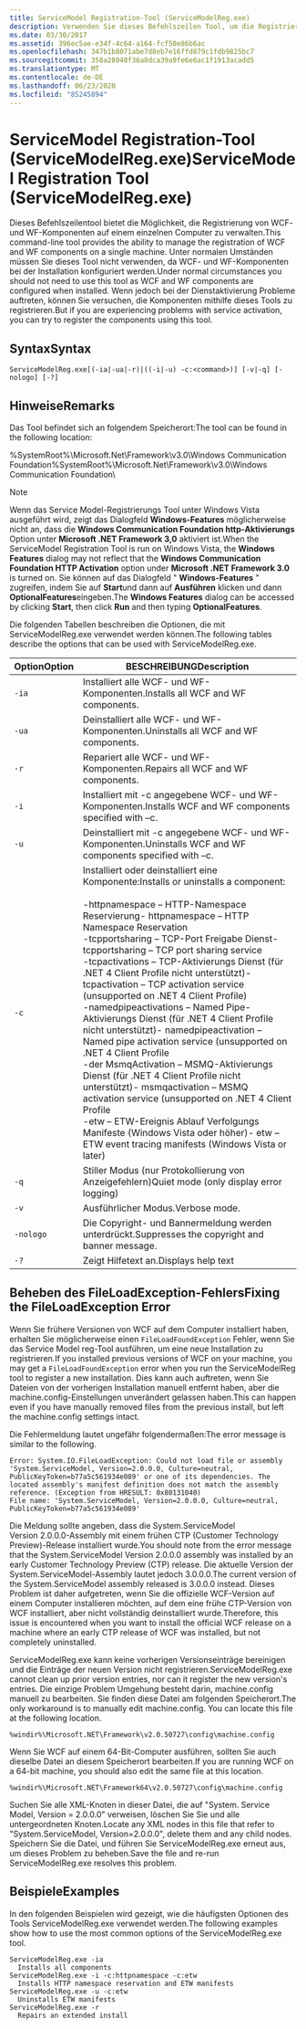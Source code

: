 ```yaml
---
title: ServiceModel Registration-Tool (ServiceModelReg.exe)
description: Verwenden Sie dieses Befehlszeilen Tool, um die Registrierung von WCF-und WF-Komponenten auf einem einzelnen Computer zu verwalten, wenn Probleme bei der Dienst Aktivierung auftreten.
ms.date: 03/30/2017
ms.assetid: 396ec5ae-e34f-4c64-a164-fcf50e86b6ac
ms.openlocfilehash: 347b1b8071abe7d8eb7e16ffd879c1fdb9825bc7
ms.sourcegitcommit: 358a28048f36a8dca39a9fe6e6ac1f1913acadd5
ms.translationtype: MT
ms.contentlocale: de-DE
ms.lasthandoff: 06/23/2020
ms.locfileid: "85245894"
---
```

# <a name="servicemodel-registration-tool-servicemodelregexe"></a><span data-ttu-id="b33fa-103">ServiceModel Registration-Tool (ServiceModelReg.exe)</span><span class="sxs-lookup"><span data-stu-id="b33fa-103">ServiceModel Registration Tool (ServiceModelReg.exe)</span></span>
<span data-ttu-id="b33fa-104">Dieses Befehlszeilentool bietet die Möglichkeit, die Registrierung von WCF- und WF-Komponenten auf einem einzelnen Computer zu verwalten.</span><span class="sxs-lookup"><span data-stu-id="b33fa-104">This command-line tool provides the ability to manage the registration of WCF and WF components on a single machine.</span></span> <span data-ttu-id="b33fa-105">Unter normalen Umständen müssen Sie dieses Tool nicht verwenden, da WCF- und WF-Komponenten bei der Installation konfiguriert werden.</span><span class="sxs-lookup"><span data-stu-id="b33fa-105">Under normal circumstances you should not need to use this tool as WCF and WF components are configured when installed.</span></span> <span data-ttu-id="b33fa-106">Wenn jedoch bei der Dienstaktivierung Probleme auftreten, können Sie versuchen, die Komponenten mithilfe dieses Tools zu registrieren.</span><span class="sxs-lookup"><span data-stu-id="b33fa-106">But if you are experiencing problems with service activation, you can try to register the components using this tool.</span></span>  
  
## <a name="syntax"></a><span data-ttu-id="b33fa-107">Syntax</span><span class="sxs-lookup"><span data-stu-id="b33fa-107">Syntax</span></span>  
  
```console  
ServiceModelReg.exe[(-ia|-ua|-r)|((-i|-u) -c:<command>)] [-v|-q] [-nologo] [-?]  
```  
  
## <a name="remarks"></a><span data-ttu-id="b33fa-108">Hinweise</span><span class="sxs-lookup"><span data-stu-id="b33fa-108">Remarks</span></span>  
 <span data-ttu-id="b33fa-109">Das Tool befindet sich an folgendem Speicherort:</span><span class="sxs-lookup"><span data-stu-id="b33fa-109">The tool can be found in the following location:</span></span>  
  
 <span data-ttu-id="b33fa-110">%SystemRoot%\Microsoft.Net\Framework\v3.0\Windows Communication Foundation</span><span class="sxs-lookup"><span data-stu-id="b33fa-110">%SystemRoot%\Microsoft.Net\Framework\v3.0\Windows Communication Foundation</span></span>\  
  
> [!NOTE]
> <span data-ttu-id="b33fa-111">Wenn das Service Model-Registrierungs Tool unter Windows Vista ausgeführt wird, zeigt das Dialogfeld **Windows-Features** möglicherweise nicht an, dass die **Windows Communication Foundation http-Aktivierungs** Option unter **Microsoft .NET Framework 3,0** aktiviert ist.</span><span class="sxs-lookup"><span data-stu-id="b33fa-111">When the ServiceModel Registration Tool is run on Windows Vista, the **Windows Features** dialog may not reflect that the **Windows Communication Foundation HTTP Activation** option under **Microsoft .NET Framework 3.0** is turned on.</span></span> <span data-ttu-id="b33fa-112">Sie können auf das Dialogfeld " **Windows-Features** " zugreifen, indem Sie auf **Start**und dann auf **Ausführen** klicken und dann **OptionalFeatures**eingeben.</span><span class="sxs-lookup"><span data-stu-id="b33fa-112">The **Windows Features** dialog can be accessed by clicking **Start**, then click **Run** and then typing **OptionalFeatures**.</span></span>  
  
 <span data-ttu-id="b33fa-113">Die folgenden Tabellen beschreiben die Optionen, die mit ServiceModelReg.exe verwendet werden können.</span><span class="sxs-lookup"><span data-stu-id="b33fa-113">The following tables describe the options that can be used with ServiceModelReg.exe.</span></span>  
  
|<span data-ttu-id="b33fa-114">Option</span><span class="sxs-lookup"><span data-stu-id="b33fa-114">Option</span></span>|<span data-ttu-id="b33fa-115">BESCHREIBUNG</span><span class="sxs-lookup"><span data-stu-id="b33fa-115">Description</span></span>|  
|------------|-----------------|  
|`-ia`|<span data-ttu-id="b33fa-116">Installiert alle WCF- und WF-Komponenten.</span><span class="sxs-lookup"><span data-stu-id="b33fa-116">Installs all WCF and WF components.</span></span>|  
|`-ua`|<span data-ttu-id="b33fa-117">Deinstalliert alle WCF- und WF-Komponenten.</span><span class="sxs-lookup"><span data-stu-id="b33fa-117">Uninstalls all WCF and WF components.</span></span>|  
|`-r`|<span data-ttu-id="b33fa-118">Repariert alle WCF- und WF-Komponenten.</span><span class="sxs-lookup"><span data-stu-id="b33fa-118">Repairs all WCF and WF components.</span></span>|  
|`-i`|<span data-ttu-id="b33fa-119">Installiert mit -c angegebene WCF- und WF-Komponenten.</span><span class="sxs-lookup"><span data-stu-id="b33fa-119">Installs WCF and WF components specified with –c.</span></span>|  
|`-u`|<span data-ttu-id="b33fa-120">Deinstalliert mit -c angegebene WCF- und WF-Komponenten.</span><span class="sxs-lookup"><span data-stu-id="b33fa-120">Uninstalls WCF and WF components specified with –c.</span></span>|  
|`-c`|<span data-ttu-id="b33fa-121">Installiert oder deinstalliert eine Komponente:</span><span class="sxs-lookup"><span data-stu-id="b33fa-121">Installs or uninstalls a component:</span></span><br /><br /> <span data-ttu-id="b33fa-122">-httpnamespace – HTTP-Namespace Reservierung</span><span class="sxs-lookup"><span data-stu-id="b33fa-122">-   httpnamespace – HTTP Namespace Reservation</span></span><br /><span data-ttu-id="b33fa-123">-tcpportsharing – TCP-Port Freigabe Dienst</span><span class="sxs-lookup"><span data-stu-id="b33fa-123">-   tcpportsharing – TCP port sharing service</span></span><br /><span data-ttu-id="b33fa-124">-tcpactivations – TCP-Aktivierungs Dienst (für .NET 4 Client Profile nicht unterstützt)</span><span class="sxs-lookup"><span data-stu-id="b33fa-124">-   tcpactivation – TCP activation service (unsupported on .NET 4 Client Profile)</span></span><br /><span data-ttu-id="b33fa-125">-namedpipeactivations – Named Pipe-Aktivierungs Dienst (für .NET 4 Client Profile nicht unterstützt)</span><span class="sxs-lookup"><span data-stu-id="b33fa-125">-   namedpipeactivation – Named pipe activation service (unsupported on .NET 4 Client Profile</span></span><br /><span data-ttu-id="b33fa-126">-der MsmqActivation – MSMQ-Aktivierungs Dienst (für .NET 4 Client Profile nicht unterstützt)</span><span class="sxs-lookup"><span data-stu-id="b33fa-126">-   msmqactivation – MSMQ activation service (unsupported on .NET 4 Client Profile</span></span><br /><span data-ttu-id="b33fa-127">-etw – ETW-Ereignis Ablauf Verfolgungs Manifeste (Windows Vista oder höher)</span><span class="sxs-lookup"><span data-stu-id="b33fa-127">-   etw – ETW event tracing manifests (Windows Vista or later)</span></span>|  
|`-q`|<span data-ttu-id="b33fa-128">Stiller Modus (nur Protokollierung von Anzeigefehlern)</span><span class="sxs-lookup"><span data-stu-id="b33fa-128">Quiet mode (only display error logging)</span></span>|  
|`-v`|<span data-ttu-id="b33fa-129">Ausführlicher Modus.</span><span class="sxs-lookup"><span data-stu-id="b33fa-129">Verbose mode.</span></span>|  
|`-nologo`|<span data-ttu-id="b33fa-130">Die Copyright- und Bannermeldung werden unterdrückt.</span><span class="sxs-lookup"><span data-stu-id="b33fa-130">Suppresses the copyright and banner message.</span></span>|  
|`-?`|<span data-ttu-id="b33fa-131">Zeigt Hilfetext an.</span><span class="sxs-lookup"><span data-stu-id="b33fa-131">Displays help text</span></span>|  
  
## <a name="fixing-the-fileloadexception-error"></a><span data-ttu-id="b33fa-132">Beheben des FileLoadException-Fehlers</span><span class="sxs-lookup"><span data-stu-id="b33fa-132">Fixing the FileLoadException Error</span></span>  
 <span data-ttu-id="b33fa-133">Wenn Sie frühere Versionen von WCF auf dem Computer installiert haben, erhalten Sie möglicherweise einen `FileLoadFoundException` Fehler, wenn Sie das Service Model reg-Tool ausführen, um eine neue Installation zu registrieren.</span><span class="sxs-lookup"><span data-stu-id="b33fa-133">If you installed previous versions of WCF on your machine, you may get a `FileLoadFoundException` error when you run the ServiceModelReg tool to register a new installation.</span></span> <span data-ttu-id="b33fa-134">Dies kann auch auftreten, wenn Sie Dateien von der vorherigen Installation manuell entfernt haben, aber die machine.config-Einstellungen unverändert gelassen haben.</span><span class="sxs-lookup"><span data-stu-id="b33fa-134">This can happen even if you have manually removed files from the previous install, but left the machine.config settings intact.</span></span>  
  
 <span data-ttu-id="b33fa-135">Die Fehlermeldung lautet ungefähr folgendermaßen:</span><span class="sxs-lookup"><span data-stu-id="b33fa-135">The error message is similar to the following.</span></span>  
  
```console  
Error: System.IO.FileLoadException: Could not load file or assembly 'System.ServiceModel, Version=2.0.0.0, Culture=neutral, PublicKeyToken=b77a5c561934e089' or one of its dependencies. The located assembly's manifest definition does not match the assembly reference. (Exception from HRESULT: 0x80131040)  
File name: 'System.ServiceModel, Version=2.0.0.0, Culture=neutral, PublicKeyToken=b77a5c561934e089'  
```  
  
 <span data-ttu-id="b33fa-136">Die Meldung sollte angeben, dass die System.ServiceModel Version&#160;2.0.0.0-Assembly mit einem frühen CTP (Customer Technology Preview)-Release installiert wurde.</span><span class="sxs-lookup"><span data-stu-id="b33fa-136">You should note from the error message that the System.ServiceModel Version 2.0.0.0 assembly was installed by an early Customer Technology Preview (CTP) release.</span></span> <span data-ttu-id="b33fa-137">Die aktuelle Version der System.ServiceModel-Assembly lautet jedoch 3.0.0.0.</span><span class="sxs-lookup"><span data-stu-id="b33fa-137">The current version of the System.ServiceModel assembly released is 3.0.0.0 instead.</span></span> <span data-ttu-id="b33fa-138">Dieses Problem ist daher aufgetreten, wenn Sie die offizielle WCF-Version auf einem Computer installieren möchten, auf dem eine frühe CTP-Version von WCF installiert, aber nicht vollständig deinstalliert wurde.</span><span class="sxs-lookup"><span data-stu-id="b33fa-138">Therefore, this issue is encountered when you want to install the official WCF release on a machine where an early CTP release of WCF was installed, but not completely uninstalled.</span></span>  
  
 <span data-ttu-id="b33fa-139">ServiceModelReg.exe kann keine vorherigen Versionseinträge bereinigen und die Einträge der neuen Version nicht registrieren.</span><span class="sxs-lookup"><span data-stu-id="b33fa-139">ServiceModelReg.exe cannot clean up prior version entries, nor can it register the new version's entries.</span></span> <span data-ttu-id="b33fa-140">Die einzige Problem Umgehung besteht darin, machine.config manuell zu bearbeiten. Sie finden diese Datei am folgenden Speicherort.</span><span class="sxs-lookup"><span data-stu-id="b33fa-140">The only workaround is to manually edit machine.config. You can locate this file at the following location.</span></span>  
  
```console  
%windir%\Microsoft.NET\Framework\v2.0.50727\config\machine.config
```  
  
 <span data-ttu-id="b33fa-141">Wenn Sie WCF auf einem 64-Bit-Computer ausführen, sollten Sie auch dieselbe Datei an diesem Speicherort bearbeiten.</span><span class="sxs-lookup"><span data-stu-id="b33fa-141">If you are running WCF on a 64-bit machine, you should also edit the same file at this location.</span></span>  
  
```console  
%windir%\Microsoft.NET\Framework64\v2.0.50727\config\machine.config
```  
  
 <span data-ttu-id="b33fa-142">Suchen Sie alle XML-Knoten in dieser Datei, die auf "System. Service Model, Version = 2.0.0.0" verweisen, löschen Sie Sie und alle untergeordneten Knoten.</span><span class="sxs-lookup"><span data-stu-id="b33fa-142">Locate any XML nodes in this file that refer to "System.ServiceModel, Version=2.0.0.0", delete them and any child nodes.</span></span> <span data-ttu-id="b33fa-143">Speichern Sie die Datei, und führen Sie ServiceModelReg.exe erneut aus, um dieses Problem zu beheben.</span><span class="sxs-lookup"><span data-stu-id="b33fa-143">Save the file and re-run ServiceModelReg.exe resolves this problem.</span></span>  
  
## <a name="examples"></a><span data-ttu-id="b33fa-144">Beispiele</span><span class="sxs-lookup"><span data-stu-id="b33fa-144">Examples</span></span>  
 <span data-ttu-id="b33fa-145">In den folgenden Beispielen wird gezeigt, wie die häufigsten Optionen des Tools ServiceModelReg.exe verwendet werden.</span><span class="sxs-lookup"><span data-stu-id="b33fa-145">The following examples show how to use the most common options of the ServiceModelReg.exe tool.</span></span>  
  
```console  
ServiceModelReg.exe -ia  
  Installs all components  
ServiceModelReg.exe -i -c:httpnamespace -c:etw  
  Installs HTTP namespace reservation and ETW manifests  
ServiceModelReg.exe -u -c:etw  
  Uninstalls ETW manifests  
ServiceModelReg.exe -r  
  Repairs an extended install  
```
